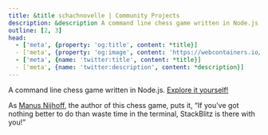 ```yaml
---
title: &title schachnovelle | Community Projects
description: &description A command line chess game written in Node.js., built with WebContainer API.
outline: [2, 3]
head:
  - ['meta', {property: 'og:title', content: *title}]
  - ['meta', {property: 'og:image', content: 'https://webcontainers.io/img/og/guide-community_inspirations.png'}]
  - ['meta', {name: 'twitter:title', content: *title}]
  - ['meta', {name: 'twitter:description', content: *description}]
---
```

<script setup lang="ts">
import PageHeading from '@theme/components/Helpers/CommunityProjectPageHeading.vue';
import Screenshot from '@theme/components/Helpers/Screenshot.vue';
</script>

<PageHeading title="schachnovelle" category="game" />

A command line chess game written in Node.js. [Explore it yourself!](https://gitlab.com/manegame/schachnovelle)

<Screenshot src="/img/community/chess.png" alt="Command line chess game" href="https://www.npmjs.com/package/schachnovelle" />

As [Manus Nijhoff](https://manusnijhoff.nl/), the author of this chess game, puts it, “If you've got nothing better to do than waste time in the terminal, StackBlitz is there with you!”
